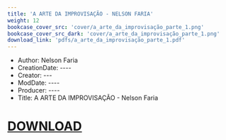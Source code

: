 ```yaml
---
title: 'A ARTE DA IMPROVISAÇÃO - NELSON FARIA'
weight: 12
bookcase_cover_src: 'cover/a_arte_da_improvisação_parte_1.png'
bookcase_cover_src_dark: 'cover/a_arte_da_improvisação_parte_1.png'
download_link: 'pdfs/a_arte_da_improvisação_parte_1.pdf'
---
```


- Author: Nelson Faria
- CreationDate: ----
- Creator: ---
- ModDate: ----
- Producer: ----
- Title: A ARTE DA IMPROVISAÇÃO - Nelson Faria
# [DOWNLOAD](/pdfs/a_arte_da_improvisacao_nelson_faria.pdf)
